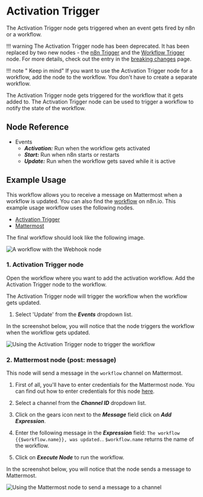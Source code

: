 # Activation Trigger

The Activation Trigger node gets triggered when an event gets fired by n8n or a workflow.

!!! warning
    The Activation Trigger node has been deprecated. It has been replaced by two new nodes - the [n8n Trigger](/integrations/core-nodes/n8n-nodes-base.n8nTrigger/) and the [Workflow Trigger](/integrations/core-nodes/n8n-nodes-base.workflowTrigger/) node. For more details, check out the entry in the [breaking changes](https://github.com/n8n-io/n8n/blob/master/packages/cli/BREAKING-CHANGES.md#01170) page.


!!! note " Keep in mind"
    If you want to use the Activation Trigger node for a workflow, add the node to the workflow. You don't have to create a separate workflow.


The Activation Trigger node gets triggered for the workflow that it gets added to. The Activation Trigger node can be used to trigger a workflow to notify the state of the workflow.

## Node Reference

- Events
    - ***Activation:*** Run when the workflow gets activated
    - ***Start:*** Run when n8n starts or restarts
    - ***Update:*** Run when the workflow gets saved while it is active

## Example Usage

This workflow allows you to receive a message on Mattermost when a workflow is updated. You can also find the [workflow](https://n8n.io/workflows/1033) on n8n.io. This example usage workflow uses the following nodes.
- [Activation Trigger]()
- [Mattermost](/integrations/nodes/n8n-nodes-base.mattermost/)

The final workflow should look like the following image.

![A workflow with the Webhook node](/_images/integrations/core-nodes/activationtrigger/workflow.png)

### 1. Activation Trigger node

Open the workflow where you want to add the activation workflow. Add the Activation Trigger node to the workflow.

The Activation Trigger node will trigger the workflow when the workflow gets updated.

1. Select 'Update' from the ***Events*** dropdown list.

In the screenshot below, you will notice that the node triggers the workflow when the workflow gets updated.

![Using the Activation Trigger node to trigger the workflow](/_images/integrations/core-nodes/activationtrigger/activationtrigger_node.png)

### 2. Mattermost node (post: message)

This node will send a message in the `workflow` channel on Mattermost.

1. First of all, you'll have to enter credentials for the Mattermost node. You can find out how to enter credentials for this node [here](/integrations/credentials/mattermost/).
2. Select a channel from the ***Channel ID*** dropdown list.
3. Click on the gears icon next to the ***Message*** field click on ***Add Expression***.

4. Enter the following message in the ***Expression*** field: `The workflow {{$workflow.name}}, was updated.`. `$workflow.name` returns the name of the workflow.
5. Click on ***Execute Node*** to run the workflow.

In the screenshot below, you will notice that the node sends a message to Mattermost.

![Using the Mattermost node to send a message to a channel](/_images/integrations/core-nodes/activationtrigger/mattermost_node.png)
